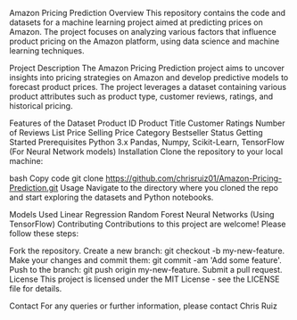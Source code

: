 Amazon Pricing Prediction
Overview
This repository contains the code and datasets for a machine learning project aimed at predicting prices on Amazon. The project focuses on analyzing various factors that influence product pricing on the Amazon platform, using data science and machine learning techniques.

Project Description
The Amazon Pricing Prediction project aims to uncover insights into pricing strategies on Amazon and develop predictive models to forecast product prices. The project leverages a dataset containing various product attributes such as product type, customer reviews, ratings, and historical pricing.

Features of the Dataset
Product ID
Product Title
Customer Ratings
Number of Reviews
List Price
Selling Price
Category
Bestseller Status
Getting Started
Prerequisites
Python 3.x
Pandas, Numpy, Scikit-Learn, TensorFlow (For Neural Network models)
Installation
Clone the repository to your local machine:

bash
Copy code
git clone https://github.com/chrisruiz01/Amazon-Pricing-Prediction.git
Usage
Navigate to the directory where you cloned the repo and start exploring the datasets and Python notebooks.

Models Used
Linear Regression
Random Forest
Neural Networks (Using TensorFlow)
Contributing
Contributions to this project are welcome! Please follow these steps:

Fork the repository.
Create a new branch: git checkout -b my-new-feature.
Make your changes and commit them: git commit -am 'Add some feature'.
Push to the branch: git push origin my-new-feature.
Submit a pull request.
License
This project is licensed under the MIT License - see the LICENSE file for details.

Contact
For any queries or further information, please contact Chris Ruiz